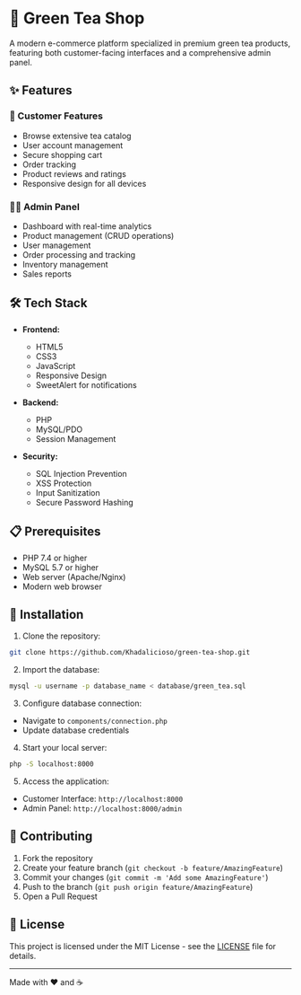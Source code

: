 # 🍵 Green Tea Shop

A modern e-commerce platform specialized in premium green tea products, featuring both customer-facing interfaces and a comprehensive admin panel.

## ✨ Features

### 👥 Customer Features

- Browse extensive tea catalog
- User account management
- Secure shopping cart
- Order tracking
- Product reviews and ratings
- Responsive design for all devices

### 👨‍💼 Admin Panel

- Dashboard with real-time analytics
- Product management (CRUD operations)
- User management
- Order processing and tracking
- Inventory management
- Sales reports

## 🛠️ Tech Stack

- **Frontend:**

  - HTML5
  - CSS3
  - JavaScript
  - Responsive Design
  - SweetAlert for notifications

- **Backend:**

  - PHP
  - MySQL/PDO
  - Session Management

- **Security:**
  - SQL Injection Prevention
  - XSS Protection
  - Input Sanitization
  - Secure Password Hashing

## 📋 Prerequisites

- PHP 7.4 or higher
- MySQL 5.7 or higher
- Web server (Apache/Nginx)
- Modern web browser

## 🚀 Installation

1. Clone the repository:

```bash
git clone https://github.com/Khadalicioso/green-tea-shop.git
```

2. Import the database:

```bash
mysql -u username -p database_name < database/green_tea.sql
```

3. Configure database connection:

- Navigate to `components/connection.php`
- Update database credentials

4. Start your local server:

```bash
php -S localhost:8000
```

5. Access the application:

- Customer Interface: `http://localhost:8000`
- Admin Panel: `http://localhost:8000/admin`

## 🤝 Contributing

1. Fork the repository
2. Create your feature branch (`git checkout -b feature/AmazingFeature`)
3. Commit your changes (`git commit -m 'Add some AmazingFeature'`)
4. Push to the branch (`git push origin feature/AmazingFeature`)
5. Open a Pull Request

## 📄 License

This project is licensed under the MIT License - see the [LICENSE](LICENSE) file for details.

---

Made with ❤️ and ☕
